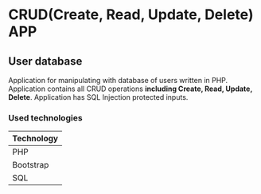 #  CRUD(Create, Read, Update, Delete) APP
## User database 

Application for manipulating with database of users written in PHP. Application contains all CRUD operations **including Create, Read, Update, Delete**. Application has SQL Injection protected inputs.

### Used technologies
| Technology
| -------------    
| PHP      
| Bootstrap            
| SQL       


